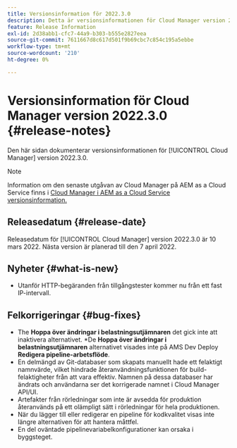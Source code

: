 ```yaml
---
title: Versionsinformation för 2022.3.0
description: Detta är versionsinformationen för Cloud Manager version 2022.3.0.
feature: Release Information
exl-id: 2d38abb1-cfc7-44a9-b303-b555e2827eea
source-git-commit: 7611667d8c617d501f9b69cbc7c854c195a5ebbe
workflow-type: tm+mt
source-wordcount: '210'
ht-degree: 0%

---
```



# Versionsinformation för Cloud Manager version 2022.3.0 {#release-notes}

Den här sidan dokumenterar versionsinformationen för [!UICONTROL Cloud Manager] version 2022.3.0.

>[!NOTE]
>
>Information om den senaste utgåvan av Cloud Manager på AEM as a Cloud Service finns i [Cloud Manager i AEM as a Cloud Service versionsinformation.](https://experienceleague.adobe.com/docs/experience-manager-cloud-service/content/implementing/using-cloud-manager/release-notes-cloud-manager/release-notes-cm-current.html)

## Releasedatum {#release-date}

Releasedatum för [!UICONTROL Cloud Manager] version 2022.3.0 är 10 mars 2022. Nästa version är planerad till den 7 april 2022.

## Nyheter {#what-is-new}

* Utanför HTTP-begäranden från tillgångstester kommer nu från ett fast IP-intervall.


## Felkorrigeringar {#bug-fixes}

* The **Hoppa över ändringar i belastningsutjämnaren** det gick inte att inaktivera alternativet.
*De **Hoppa över ändringar i belastningsutjämnaren** alternativet visades inte på AMS Dev Deploy **Redigera pipeline-arbetsflöde**.
* En delmängd av Git-databaser som skapats manuellt hade ett felaktigt namnvärde, vilket hindrade återanvändningsfunktionen för build-felaktigheter från att vara effektiv. Namnen på dessa databaser har ändrats och användarna ser det korrigerade namnet i Cloud Manager API/UI.
* Artefakter från rörledningar som inte är avsedda för produktion återanvänds på ett olämpligt sätt i rörledningar för hela produktionen.
* När du lägger till eller redigerar en pipeline för kodkvalitet visas inte längre alternativen för att hantera måttfel.
* En del oväntade pipelinevariabelkonfigurationer kan orsaka i byggsteget.
